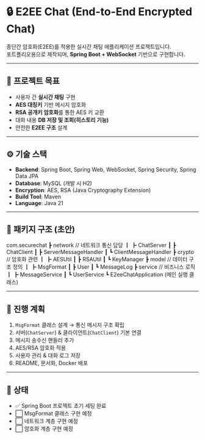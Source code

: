# 🔒 E2EE Chat (End-to-End Encrypted Chat)

종단간 암호화(E2EE)를 적용한 실시간 채팅 애플리케이션 프로젝트입니다.  
포트폴리오용으로 제작되며, **Spring Boot + WebSocket** 기반으로 구현합니다.

---

## 🚀 프로젝트 목표
- 사용자 간 **실시간 채팅** 구현
- **AES 대칭키** 기반 메시지 암호화
- **RSA 공개키 암호화**를 통한 AES 키 교환
- 대화 내용 **DB 저장 및 조회(히스토리 기능)**
- 안전한 **E2EE 구조** 설계

---

## ⚙️ 기술 스택
- **Backend**: Spring Boot, Spring Web, WebSocket, Spring Security, Spring Data JPA
- **Database**: MySQL (개발 시 H2)
- **Encryption**: AES, RSA (Java Cryptography Extension)
- **Build Tool**: Maven
- **Language**: Java 21

---

## 📂 패키지 구조 (초안)
com.securechat
┣ network // 네트워크 통신 담당
┃ ┣ ChatServer
┃ ┣ ChatClient
┃ ┣ ServerMessageHandler
┃ ┗ ClientMessageHandler
┣ crypto // 암호화 관련
┃ ┣ AESUtil
┃ ┣ RSAUtil
┃ ┗ KeyManager
┣ model // 데이터 구조 정의
┃ ┣ MsgFormat
┃ ┣ User
┃ ┗ MessageLog
┣ service // 비즈니스 로직
┃ ┣ MessageService
┃ ┗ UserService
┗ E2eeChatApplication (메인 실행 클래스)

---

## 📝 진행 계획
1. `MsgFormat` 클래스 설계 → 통신 메시지 구조 확립
2. 서버(`ChatServer`) & 클라이언트(`ChatClient`) 기본 연결
3. 메시지 송수신 핸들러 추가
4. AES/RSA 암호화 적용
5. 사용자 관리 & 대화 로그 저장
6. README, 문서화, Docker 배포

---

## 📌 상태
- ✅ Spring Boot 프로젝트 초기 세팅 완료
- ⬜ MsgFormat 클래스 구현 예정
- ⬜ 네트워크 계층 구현 예정
- ⬜ 암호화 계층 구현 예정
